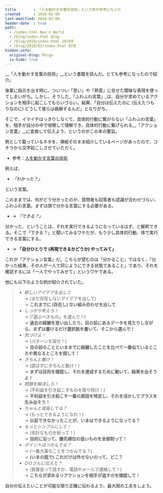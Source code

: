 ```yaml
---
title        : 「人を動かす言葉の技術」という本が参考になった
created      : 2018-02-09
last-modified: 2018-02-09
header-date  : true
path:
  - /index.html Neo's World
  - /blog/index.html Blog
  - /blog/2018/index.html 2018年
  - /blog/2018/02/index.html 02月
hidden-info:
  original-blog: Murga
  is-hide: true
---
```


__「人を動かす言葉の技術」__という書籍を読んだ。とても参考になったので紹介。

後輩に指示を出す時に、ついつい「思い」や「熱意」に任せた曖昧な表現を使ってしまいがち。しかし、そうした_「ふわふわ言葉」_は、自分が求めているアクションを相手に起こしてもらいづらい。結果、「自分は伝えたのに (伝えたつもりなのに) どうして彼らは曲解するんだ」となりがち。

そこで、イマイチはっきりしなくて、具体的行動に繋がらない「ふわふわ言葉」を、相手が自分の中で咀嚼して理解でき、具体的行動に繋げられる__「アクション言葉」__に変換して伝えよう、というのがこの本の要旨。

例として載っているネタを、挿絵そのまま紹介しているページがあったので、コチラから文字起こしさせていただく。

- 参考：[人を動かす言葉の技術](http://audiobook.kadokawa.jp/reference/301512000972/)

例えば、

- _「わかった？」_

という言葉。

このままでは、何がどう分かったのか、質問者も回答者も認識が合わせづらい、ふわふわ言葉。まずは頭で分かる言葉にする必要がある。

- → _「できる？」_

分かった、ということは、それを実行できるようになっているはず、と解釈できる。そこで「できる？」と聞いてみるワケだが、もう少し具体的行動、体で実行できる言葉にする。

- → __「自分ひとりで (再現できるかどうか) やってみて」__

これが「アクション言葉」だ。こちらが望むのは「分かること」ではなく、「分かった結果、その人が一人で同じようにできる状態であること」であり、それを確認するには「一人でやってみせて」というワケである。

他にも以下のような例が紹介されていた。

> - _新しいアイデアを出して_  
>   → (まだ存在しないアイデアを出して)  
>   → __これまでに (存在し) ない組み合わせを出して__
> - _しっかり考えろ！_  
>   → (「選ぶべきもの」を選んで！)  
>   → __過去の経験を思い出したり、目の前にあるデータを見たりしながら、まずは書けるだけ選択肢を書いて、そこから選んで！__
> - _気づけよ！_  
>   → (パターンを探せ！)  
>   → __目の前のことといままでに経験したことを比べて一番似ているところや異なるところを探して！__
> - _きちんと働け！_  
>   → (遊ばずにきちんと動け！)  
>   → __まずは目的を確認し、それを達成するために動いて、結果を出そうよ！__
> - _問題を解決しろ！_  
>   → (不利益を引き起こすものを取り除け！)  
>   → __不利益を引き起こす一番の原因を特定し、それを活かしてプラスを生み出そう！__
> - _ちゃんと成長してる？_  
>   → (もっとできるようになれ！)  
>   → __以前できなかったことが、いまはできるようになってる？__
> - _もっとシンプルにして！_  
>   → (余計なものを削って！)  
>   → __目的に沿って、優先順位の低いものを全部削って！__
> - _ポイントはつかんでる？_  
>   → (一番大事なことをつかんでる？)  
>   → __(いまの話で) これだけは外せないのって、どこ？__
> - _○○さんに伝えた？_  
>   → (直接会って話すか、電話やメールで連絡して！)  
>   → __こちらが求めるリアクションを相手が返すのを確認して！__

自分の伝えたいことが可能な限り正確に伝わるよう、最大限の工夫をしよう。
